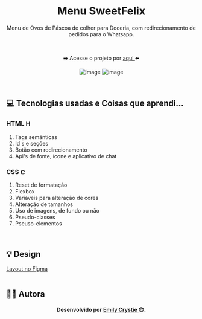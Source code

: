 <div align="center">
 <h1 align="center"> Menu SweetFelix </h1>
 <p> Menu de Ovos de Páscoa de colher para Doceria, com redirecionamento de pedidos para o Whatsapp. </p>
 <br>
 <p> ➡️ Acesse o projeto por <a href="https://sweetfelix.netlify.app" target="_blank"> aqui </a>⬅️</p>

 ![image](https://user-images.githubusercontent.com/81563039/162045618-c6c1c504-1961-49bf-a1ed-a33538535c0e.png)
 ![image](https://user-images.githubusercontent.com/81563039/162456571-5b6f0a80-a9f1-4f54-8b56-004576695bae.png)

</div>
<br>
 
<h2> 💻 Tecnologias usadas e Coisas que aprendi... </h2>
 <h3> HTML 
  <img src="https://cdn-icons-png.flaticon.com/512/174/174854.png" alt="HTML5" width="15" height="15"/>
 </h3>
  <ol>
   <li> Tags semânticas </li>
   <li> Id's e seções </li>
   <li> Botão com redirecionamento </li>
   <li> Api's de fonte, ícone e aplicativo de chat </li>
  </ol>
  
 <h3> CSS 
  <img src="https://cdn-icons-png.flaticon.com/512/732/732190.png" alt="CSS3" width="15" height="15"/>
 </h3>
  <ol>
   <li> Reset de formatação </li>
   <li> Flexbox </li>
   <li> Variáveis para alteração de cores </li>
   <li> Alteração de tamanhos </li>
   <li> Uso de imagens, de fundo ou não </li>
   <li> Pseudo-classes </li>
   <li> Pseuso-elementos </li>
  </ol>
<br>
 
<h2> 💡 Design </h2>
<a href="https://www.figma.com/file/pGz6epxZUbzbMRiZF6ShIJ/Landing-sweet-insta?node-id=0%3A1" target="_blank"> Layout no Figma </a>
<br>
<br>

<h2> 👩‍💻 Autora </h2>
<h4 align="center"> Desenvolvido por <a href="https://www.linkedin.com/in/emilycrystie/" target="_blank"> Emily Crystie <a>  😎. <h4>
